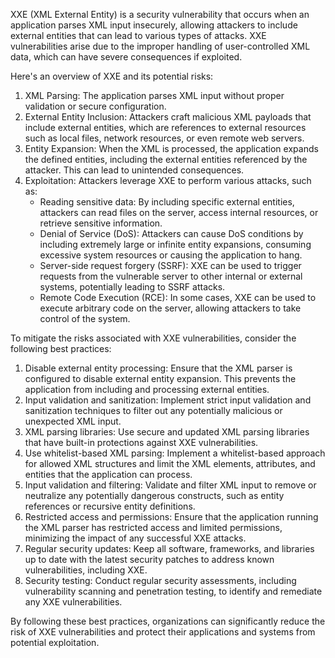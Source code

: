 XXE (XML External Entity) is a security vulnerability that occurs when an application parses XML input insecurely, allowing attackers to include external entities that can lead to various types of attacks. XXE vulnerabilities arise due to the improper handling of user-controlled XML data, which can have severe consequences if exploited.

Here's an overview of XXE and its potential risks:

1.  XML Parsing: The application parses XML input without proper validation or secure configuration.
2.  External Entity Inclusion: Attackers craft malicious XML payloads that include external entities, which are references to external resources such as local files, network resources, or even remote web servers.
3.  Entity Expansion: When the XML is processed, the application expands the defined entities, including the external entities referenced by the attacker. This can lead to unintended consequences.
4.  Exploitation: Attackers leverage XXE to perform various attacks, such as:
    -   Reading sensitive data: By including specific external entities, attackers can read files on the server, access internal resources, or retrieve sensitive information.
    -   Denial of Service (DoS): Attackers can cause DoS conditions by including extremely large or infinite entity expansions, consuming excessive system resources or causing the application to hang.
    -   Server-side request forgery (SSRF): XXE can be used to trigger requests from the vulnerable server to other internal or external systems, potentially leading to SSRF attacks.
    -   Remote Code Execution (RCE): In some cases, XXE can be used to execute arbitrary code on the server, allowing attackers to take control of the system.

To mitigate the risks associated with XXE vulnerabilities, consider the following best practices:

1.  Disable external entity processing: Ensure that the XML parser is configured to disable external entity expansion. This prevents the application from including and processing external entities.
2.  Input validation and sanitization: Implement strict input validation and sanitization techniques to filter out any potentially malicious or unexpected XML input.
3.  XML parsing libraries: Use secure and updated XML parsing libraries that have built-in protections against XXE vulnerabilities.
4.  Use whitelist-based XML parsing: Implement a whitelist-based approach for allowed XML structures and limit the XML elements, attributes, and entities that the application can process.
5.  Input validation and filtering: Validate and filter XML input to remove or neutralize any potentially dangerous constructs, such as entity references or recursive entity definitions.
6.  Restricted access and permissions: Ensure that the application running the XML parser has restricted access and limited permissions, minimizing the impact of any successful XXE attacks.
7.  Regular security updates: Keep all software, frameworks, and libraries up to date with the latest security patches to address known vulnerabilities, including XXE.
8.  Security testing: Conduct regular security assessments, including vulnerability scanning and penetration testing, to identify and remediate any XXE vulnerabilities.

By following these best practices, organizations can significantly reduce the risk of XXE vulnerabilities and protect their applications and systems from potential exploitation.